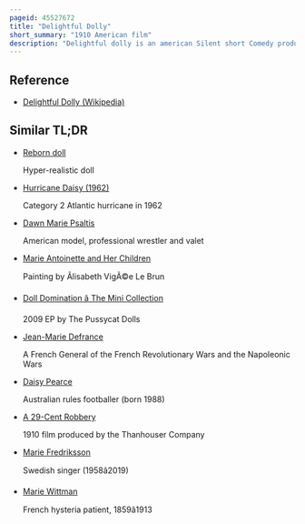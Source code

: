 ```yaml
---
pageid: 45527672
title: "Delightful Dolly"
short_summary: "1910 American film"
description: "Delightful dolly is an american Silent short Comedy produced by Thanhouser Company in 1910. The Film follows marie allen an orphan Girl who lives with her Grandfather who sees a large Doll in the Window of the Shop. At Night she sneaks out to see the Shop with the Doll but finds it disappeared. She sneaks into the Shop and ends up hiding in the Box to prevent being discovered by the Clerk. She is taken to the House of the rich little Girl Daisy. After taking the Doll's Clothes, Marie hides in the Box as Daisy Approaches. When Daisy opens the Box, Marie acts like a Doll. When Daisy takes a Break for Food, Marie secretly takes the Food and drink much to Daisy's Bewilderment. Marie's Grandfather arrives at the Home and explains the Situation and Marie receives the Doll from the Family. Little is known about the Production or Cast of the Film, but Marie Eline played the Role of Marie. The Film was released on october 14 1910 and was met with some Praise in Trade Publications. The Film is suspected to be lost."
---
```


## Reference

- [Delightful Dolly (Wikipedia)](https://en.wikipedia.org/?curid=45527672)

## Similar TL;DR

- [Reborn doll](/tldr/en/reborn-doll)

  Hyper-realistic doll

- [Hurricane Daisy (1962)](/tldr/en/hurricane-daisy-1962)

  Category 2 Atlantic hurricane in 1962

- [Dawn Marie Psaltis](/tldr/en/dawn-marie-psaltis)

  American model, professional wrestler and valet

- [Marie Antoinette and Her Children](/tldr/en/marie-antoinette-and-her-children)

  Painting by Ãlisabeth VigÃ©e Le Brun

- [Doll Domination â The Mini Collection](/tldr/en/doll-domination-the-mini-collection)

  2009 EP by The Pussycat Dolls

- [Jean-Marie Defrance](/tldr/en/jean-marie-defrance)

  A French General of the French Revolutionary Wars and the Napoleonic Wars

- [Daisy Pearce](/tldr/en/daisy-pearce)

  Australian rules footballer (born 1988)

- [A 29-Cent Robbery](/tldr/en/a-29-cent-robbery)

  1910 film produced by the Thanhouser Company

- [Marie Fredriksson](/tldr/en/marie-fredriksson)

  Swedish singer (1958â2019)

- [Marie Wittman](/tldr/en/marie-wittman)

  French hysteria patient, 1859â1913
